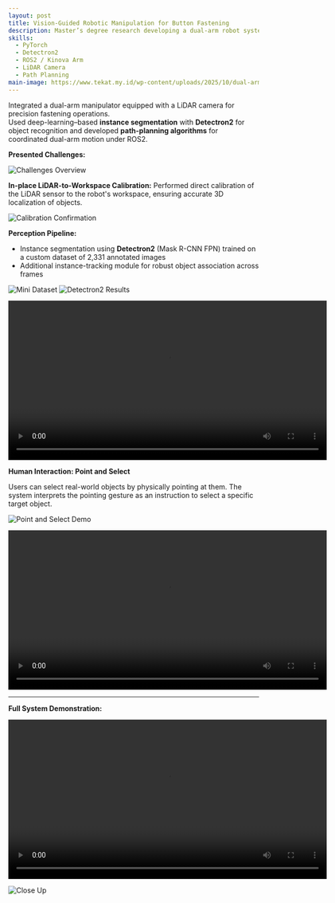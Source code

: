 ```yaml
---
layout: post
title: Vision-Guided Robotic Manipulation for Button Fastening
description: Master’s degree research developing a dual-arm robot system with LiDAR-based perception for precision fastening tasks using deep learning and path-planning algorithms.
skills:
  - PyTorch
  - Detectron2
  - ROS2 / Kinova Arm
  - LiDAR Camera
  - Path Planning
main-image: https://www.tekat.my.id/wp-content/uploads/2025/10/dual-arm-config-scaled.png.webp
---
```


Integrated a dual-arm manipulator equipped with a LiDAR camera for precision fastening operations.  
Used deep-learning–based **instance segmentation** with **Detectron2** for object recognition and developed **path-planning algorithms** for coordinated dual-arm motion under ROS2.

**Presented Challenges:**  

![Challenges Overview](https://www.tekat.my.id/wp-content/uploads/2025/10/challenges-scaled.png.webp)

**In-place LiDAR-to-Workspace Calibration:**
Performed direct calibration of the LiDAR sensor to the robot's workspace, ensuring accurate 3D localization of objects.

![Calibration Confirmation](https://www.tekat.my.id/wp-content/uploads/2025/10/visual_confirm_calib2.png.webp)

**Perception Pipeline:**  

- Instance segmentation using **Detectron2** (Mask R-CNN FPN) trained on a custom dataset of 2,331 annotated images  
- Additional instance-tracking module for robust object association across frames

![Mini Dataset](https://www.tekat.my.id/wp-content/uploads/2025/10/dataset.png.webp)
![Detectron2 Results](https://www.tekat.my.id/wp-content/uploads/2025/10/model_accuracy_sys.png.webp)

<video src="https://www.tekat.my.id/wp-content/uploads/2025/10/buttons-holes-track.mp4" controls width="640"></video>

**Human Interaction: Point and Select**  

Users can select real-world objects by physically pointing at them. The system interprets the pointing gesture as an instruction to select a specific target object.

![Point and Select Demo](https://www.tekat.my.id/wp-content/uploads/2025/10/selection-steps-scaled.png.webp)

<video src="https://www.tekat.my.id/wp-content/uploads/2025/10/hand-interaction.mp4" controls width="640"></video>

---

**Full System Demonstration:**  

<video src="https://www.tekat.my.id/wp-content/uploads/2025/10/buttoning-motion.m4v" controls width="640"></video>

![Close Up](https://www.tekat.my.id/wp-content/uploads/2025/10/buttoning_sample.png.webp)
